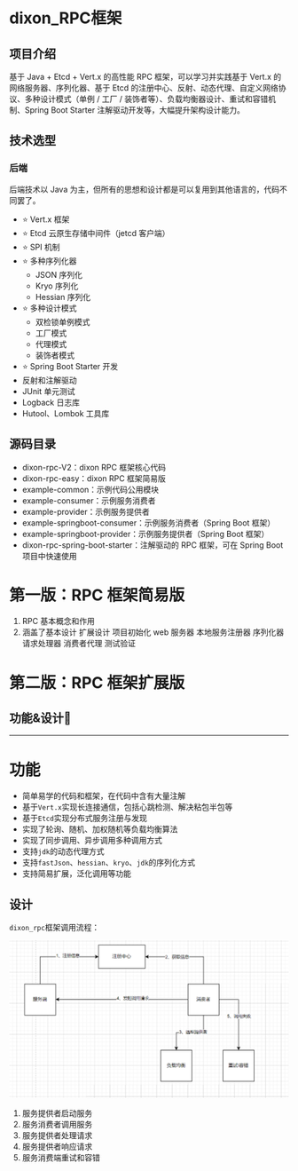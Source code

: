 # dixon_RPC框架



## 项目介绍

基于 Java + Etcd + Vert.x 的高性能 RPC 框架，可以学习并实践基于 Vert.x 的网络服务器、序列化器、基于 Etcd 的注册中心、反射、动态代理、自定义网络协议、多种设计模式（单例 / 工厂 / 装饰者等）、负载均衡器设计、重试和容错机制、Spring Boot Starter 注解驱动开发等，大幅提升架构设计能力。



## 技术选型

### 后端

后端技术以 Java 为主，但所有的思想和设计都是可以复用到其他语言的，代码不同罢了。

- ⭐️ Vert.x 框架
- ⭐️ Etcd 云原生存储中间件（jetcd 客户端）
- ⭐️ SPI 机制
- ⭐️ 多种序列化器
    - JSON 序列化
    - Kryo 序列化
    - Hessian 序列化
- ⭐️ 多种设计模式
    - 双检锁单例模式
    - 工厂模式
    - 代理模式
    - 装饰者模式
- ⭐️ Spring Boot Starter 开发
- 反射和注解驱动
- JUnit 单元测试
- Logback 日志库
- Hutool、Lombok 工具库

## 源码目录

- dixon-rpc-V2：dixon RPC 框架核心代码
- dixon-rpc-easy：dixon RPC 框架简易版
- example-common：示例代码公用模块
- example-consumer：示例服务消费者
- example-provider：示例服务提供者
- example-springboot-consumer：示例服务消费者（Spring Boot 框架）
- example-springboot-provider：示例服务提供者（Spring Boot 框架）
- dixon-rpc-spring-boot-starter：注解驱动的 RPC 框架，可在 Spring Boot 项目中快速使用



# 第一版：RPC 框架简易版

1. RPC 基本概念和作用
2. 涵盖了基本设计 扩展设计 项目初始化 web 服务器 本地服务注册器 序列化器 请求处理器 消费者代理 测试验证


# 第二版：RPC 框架扩展版
## 功能&设计🚀
___
# 功能
* 简单易学的代码和框架，在代码中含有大量注解
* 基于`Vert.x`实现长连接通信，包括心跳检测、解决粘包半包等
* 基于`Etcd`实现分布式服务注册与发现
* 实现了轮询、随机、加权随机等负载均衡算法
* 实现了同步调用、异步调用多种调用方式
* 支持`jdk`的动态代理方式 
* 支持`fastJson`、`hessian`、`kryo`、`jdk`的序列化方式
* 支持简易扩展，泛化调用等功能

## 设计
`dixon_rpc`框架调用流程：

![img.png](img.png)

1. 服务提供者启动服务
2. 服务消费者调用服务
3. 服务提供者处理请求
4. 服务提供者响应请求
5. 服务消费端重试和容错

